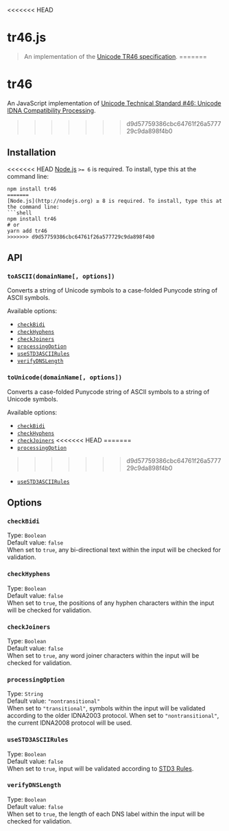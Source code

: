 <<<<<<< HEAD
# tr46.js

> An implementation of the [Unicode TR46 specification](http://unicode.org/reports/tr46/).
=======
# tr46

An JavaScript implementation of [Unicode Technical Standard #46: Unicode IDNA Compatibility Processing](https://unicode.org/reports/tr46/).
>>>>>>> d9d57759386cbc64761f26a577729c9da898f4b0


## Installation

<<<<<<< HEAD
[Node.js](http://nodejs.org) `>= 6` is required. To install, type this at the command line:
```shell
npm install tr46
=======
[Node.js](http://nodejs.org) ≥ 8 is required. To install, type this at the command line:
```shell
npm install tr46
# or
yarn add tr46
>>>>>>> d9d57759386cbc64761f26a577729c9da898f4b0
```


## API

### `toASCII(domainName[, options])`

Converts a string of Unicode symbols to a case-folded Punycode string of ASCII symbols.

Available options:
* [`checkBidi`](#checkBidi)
* [`checkHyphens`](#checkHyphens)
* [`checkJoiners`](#checkJoiners)
* [`processingOption`](#processingOption)
* [`useSTD3ASCIIRules`](#useSTD3ASCIIRules)
* [`verifyDNSLength`](#verifyDNSLength)

### `toUnicode(domainName[, options])`

Converts a case-folded Punycode string of ASCII symbols to a string of Unicode symbols.

Available options:
* [`checkBidi`](#checkBidi)
* [`checkHyphens`](#checkHyphens)
* [`checkJoiners`](#checkJoiners)
<<<<<<< HEAD
=======
* [`processingOption`](#processingOption)
>>>>>>> d9d57759386cbc64761f26a577729c9da898f4b0
* [`useSTD3ASCIIRules`](#useSTD3ASCIIRules)


## Options

### `checkBidi`
Type: `Boolean`  
Default value: `false`  
When set to `true`, any bi-directional text within the input will be checked for validation.

### `checkHyphens`
Type: `Boolean`  
Default value: `false`  
When set to `true`, the positions of any hyphen characters within the input will be checked for validation.

### `checkJoiners`
Type: `Boolean`  
Default value: `false`  
When set to `true`, any word joiner characters within the input will be checked for validation.

### `processingOption`
Type: `String`  
Default value: `"nontransitional"`  
When set to `"transitional"`, symbols within the input will be validated according to the older IDNA2003 protocol. When set to `"nontransitional"`, the current IDNA2008 protocol will be used.

### `useSTD3ASCIIRules`
Type: `Boolean`  
Default value: `false`  
When set to `true`, input will be validated according to [STD3 Rules](http://unicode.org/reports/tr46/#STD3_Rules).

### `verifyDNSLength`
Type: `Boolean`  
Default value: `false`  
When set to `true`, the length of each DNS label within the input will be checked for validation.
